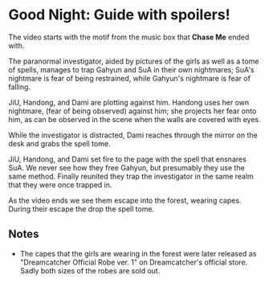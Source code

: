 # Good Night: Guide with spoilers!

The video starts with the motif from the music box that **Chase Me** ended with.

The paranormal investigator, aided by pictures of the girls as well as a tome of spells,
manages to trap Gahyun and SuA in their own nightmares; SuA's nightmare is
fear of being restrained, while Gahyun's nightmare is fear of falling.

JiU, Handong, and Dami are plotting against him. Handong uses her own nightmare,
(fear of being observed) against him; she projects her fear onto him,
as can be observed in the scene when the walls are covered with eyes.

While the investigator is distracted, Dami reaches through the mirror on the desk
and grabs the spell tome.

JiU, Handong, and Dami set fire to the page with the spell that ensnares SuA.
We never see how they free Gahyun, but presumably they use the same method.
Finally reunited they trap the investigator in the same realm that they were
once trapped in.

As the video ends we see them escape into the forest, wearing capes.
During their escape the drop the spell tome.

## Notes

* The capes that the girls are wearing in the forest were later released
  as "Dreamcatcher Official Robe ver. 1" on Dreamcatcher's official store.
  Sadly both sizes of the robes are sold out.
